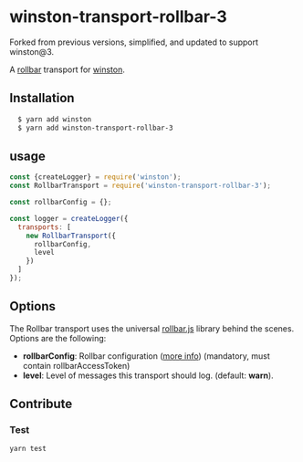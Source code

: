 # winston-transport-rollbar-3

Forked from previous versions, simplified, and updated to support winston@3.

A [rollbar](https://rollbar.com) transport for [winston](https://github.com/winstonjs/winston).

## Installation

``` sh
  $ yarn add winston
  $ yarn add winston-transport-rollbar-3
```

## usage

``` js
const {createLogger} = require('winston');
const RollbarTransport = require('winston-transport-rollbar-3');

const rollbarConfig = {};

const logger = createLogger({
  transports: [
    new RollbarTransport({
      rollbarConfig,
      level
    })
  ]
});
```

## Options

The Rollbar transport uses the universal [rollbar.js](https://github.com/rollbar/rollbar.js) library behind the scenes.  Options are the following:

* **rollbarConfig**:        Rollbar configuration ([more info](https://rollbar.com/docs/notifier/node_rollbar/#configuration-reference)) (mandatory, must contain rollbarAccessToken)
* **level**:                Level of messages this transport should log. (default: **warn**).

## Contribute

### Test
```bash
yarn test
```
